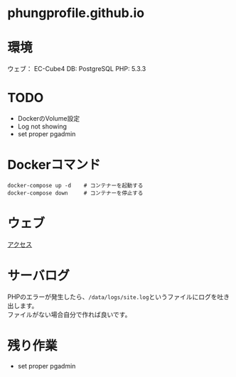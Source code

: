 # phungprofile.github.io
# 環境
ウェブ： EC-Cube4
DB: PostgreSQL
PHP: 5.3.3

# TODO
- DockerのVolume設定
- Log not showing
- set proper pgadmin

# Dockerコマンド
```
docker-compose up -d    # コンテナーを起動する
docker-compose down     # コンテナーを停止する
``` 

# ウェブ
[アクセス](http://localhost:8080)

# サーバログ
PHPのエラーが発生したら、`/data/logs/site.log`というファイルにログを吐き出します。\
ファイルがない場合自分で作れば良いです。

# 残り作業
- set proper pgadmin
